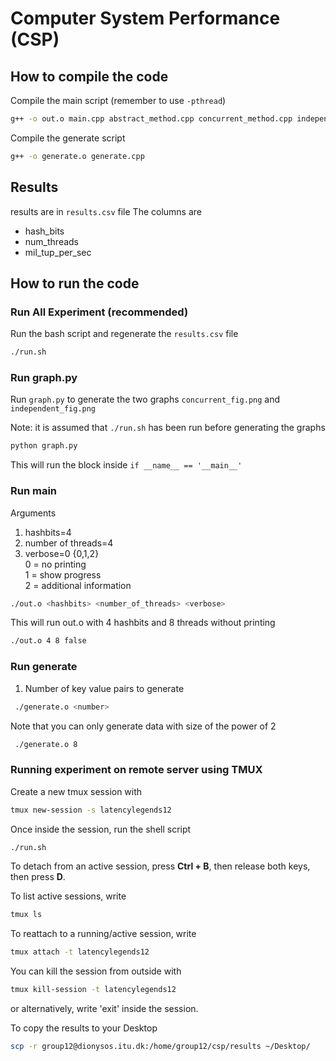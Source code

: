 # Computer System Performance (CSP)

## How to compile the code

Compile the main script (remember to use `-pthread`)
```bash
g++ -o out.o main.cpp abstract_method.cpp concurrent_method.cpp independent_method.cpp -pthread
```

Compile the generate script
```bash
g++ -o generate.o generate.cpp
```

## Results

results are in `results.csv` file 
The columns are
- hash_bits
- num_threads
- mil_tup_per_sec

## How to run the code

### Run All Experiment (recommended)
Run the bash script and regenerate the `results.csv` file
```bash
./run.sh
```

### Run graph.py
Run `graph.py` to generate the two graphs `concurrent_fig.png` and `independent_fig.png`

Note: it is assumed that `./run.sh` has been run before generating the graphs

```bash
python graph.py
```

This will run the block inside `if __name__ == '__main__'`

### Run main
Arguments
1. hashbits=4
2. number of threads=4
3. verbose=0 {0,1,2}  
    0 = no printing  
    1 = show progress  
    2 = additional information  

```bash
./out.o <hashbits> <number_of_threads> <verbose>
```
This will run out.o with 4 hashbits and 8 threads without printing
```bash
./out.o 4 8 false
```

### Run generate
1. Number of key value pairs to generate
```bash
 ./generate.o <number>
```
Note that you can only generate data with size of the power of 2
```bash
 ./generate.o 8
```

### Running experiment on remote server using TMUX

Create a new tmux session with
```bash
tmux new-session -s latencylegends12
```

Once inside the session, run the shell script
```bash
./run.sh
```

To detach from an active session, press **Ctrl + B**, then release both keys, then press **D**.

To list active sessions, write
```bash
tmux ls
```

To reattach to a running/active session, write
```bash
tmux attach -t latencylegends12
```

You can kill the session from outside with
```bash
tmux kill-session -t latencylegends12
```
or alternatively, write 'exit' inside the session.

To copy the results to your Desktop
```bash
scp -r group12@dionysos.itu.dk:/home/group12/csp/results ~/Desktop/
```
